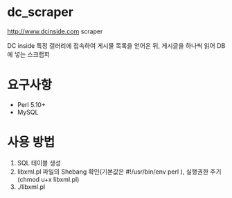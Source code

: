 dc_scraper
==========
http://www.dcinside.com scraper

DC inside 특정 갤러리에 접속하여 게시물 목록을 얻어온 뒤, 게시글을 하나씩 읽어 DB에 넣는 스크랩퍼

# 요구사항
* Perl 5.10+
* MySQL

# 사용 방법
1. SQL 테이블 생성
2. libxml.pl 파일의 Shebang 확인(기본값은 #!/usr/bin/env perl ), 실행권한 주기(chmod u+x libxml.pl)
3. ./libxml.pl
